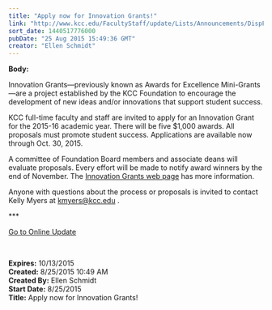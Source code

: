```yaml
---
title: "​Apply now for Innovation Grants!"
link: "http://www.kcc.edu/FacultyStaff/update/Lists/Announcements/DispForm.aspx?ID=2014"
sort_date: 1440517776000
pubDate: "25 Aug 2015 15:49:36 GMT"
creator: "Ellen Schmidt"
---
```


<div><b>Body:</b> <div class="ExternalClassB3C9861DE10044CEA4ECFF811848D053"><p>Innovation Grants—previously known as Awards for Excellence Mini-Grants—are a project established by the KCC Foundation to encourage the development of new ideas and/or innovations that support student success. </p>
<p>KCC full-time faculty and staff are invited to apply for an Innovation Grant for the 2015-16 academic year. There will be five $1,000 awards. All proposals must promote student success. Applications are available now through Oct. 30, 2015.</p>
<p>A committee of Foundation Board members and associate deans will evaluate proposals. Every effort will be made to notify award winners by the end of November. The <a href="/Foundation/Pages/innovation-grants.aspx">Innovation Grants web page</a> has more information.</p>
<p>Anyone with questions about the process or proposals is invited to contact Kelly Myers at <a href="mailto:kmyers@kcc.edu">kmyers@kcc.edu</a> .<br /></p>
<p>***</p>
<p><a href="/update">Go to Online Update</a></p>
<p> </p></div></div>
<div><b>Expires:</b> 10/13/2015</div>
<div><b>Created:</b> 8/25/2015 10:49 AM</div>
<div><b>Created By:</b> Ellen Schmidt</div>
<div><b>Start Date:</b> 8/25/2015</div>
<div><b>Title:</b> ​Apply now for Innovation Grants!</div>
